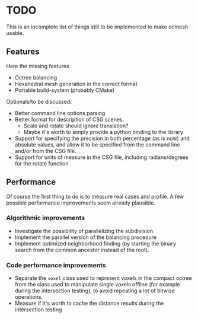 # TODO #
This is an incomplete list of things still to be implemented to make ocmesh usable.

## Features ##
Here the missing features
* Octree balancing
* Hexahedral mesh generation in the correct format
* Portable build-system (probably CMake)

Optionals/to be discussed:
* Better command line options parsing
* Better format for description of CSG scenes.
  - Scale and rotate should ignore translation?
  - Maybe it's worth to simply provide a python binding to the library
* Support for specifying the precision in both percentage (as is now)
  and absolute values, and allow it to be specified from the command line
  and/or from the CSG file.
* Support for units of measure in the CSG file, including radians/degrees
  for the rotate function

## Performance ##
Of course the first thing to do is to measure real cases and profile.
A few possible performance improvements seem already plausible.

### Algorithmic improvements ###
* Investigate the possibility of parallelizing the subdivision.
* Implement the parallel version of the balancing procedure
* Implement optimized neighborhood finding (by starting the binary search
  from the common ancestor instead of the root).

### Code performance improvements ###
* Separate the `voxel` class used to represent voxels in the compact octree
  from the class used to manipulate single voxels offline (for example during
  the intersection testing), to avoid repeating a lot of bitwise operations.
* Measure if it's worth to cache the distance results during the intersection
  testing
